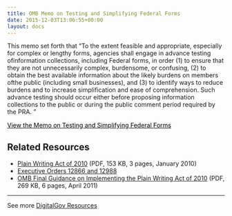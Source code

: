 ```yaml
---
title: OMB Memo on Testing and Simplifying Federal Forms
date: 2015-12-03T13:06:55+00:00
layout: docs
---
```


This memo set forth that &#8220;To the extent feasible and appropriate, especially for complex or lengthy forms, agencies shall engage in advance testing ofinformation collections, including Federal forms, in order (1) to ensure that they are not unnecessarily complex, burdensome, or confusing, (2) to obtain the best available information about the likely burdens on members ofthe public (including small businesses), and (3) to identify ways to reduce burdens and to increase simplification and ease of comprehension. Such advance testing should occur either before proposing information collections to the public or during the public comment period required by the PRA. &#8221;

<a class="button" style="color: #000000" href="https://www.whitehouse.gov/sites/default/files/omb/inforeg/memos/testing-and-simplifying-federal-forms.pdf">View the Memo on Testing and Simplifying Federal Forms</a>

## Related Resources

  * [Plain Writing Act of 2010](http://frwebgate.access.gpo.gov/cgi-bin/getdoc.cgi?dbname=111_cong_bills&docid=f:h946enr.txt.pdf) (PDF, 153 KB, 3 pages, January 2010)
  * [Executive Orders 12866 and 12988](http://www.plainlanguage.gov/plLaw/law/index.cfm)
  * [OMB Final Guidance on Implementing the Plain Writing Act of 2010](http://www.whitehouse.gov/sites/default/files/omb/memoranda/2011/m11-15.pdf) (PDF, 269 KB, 6 pages, April 2011)

* * *

See more [DigitalGov Resources](https://www.digitalgov.gov/resources/)